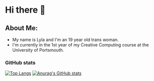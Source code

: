  # Hi there 👋
 ## About Me:
- My name is Lyla and I'm an 19 year old trans woman.
- I'm currently in the 1st year of my Creative Computing course at the University of Portsmouth.
### GitHub stats

[![Top Langs](https://github-readme-stats.vercel.app/api/top-langs/?username=LylaCoding&langs_count=8)](https://github.com/anuraghazra/github-readme-stats)
[![Anurag's GitHub stats](https://github-readme-stats.vercel.app/api?username=LylaCoding)](https://github.com/anuraghazra/github-readme-stats)
